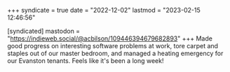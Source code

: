 +++
syndicate = true
date = "2022-12-02"
lastmod = "2023-02-15 12:46:56"

[syndicated]
mastodon = "https://indieweb.social/@acbilson/109446394679682893"
+++
Made good progress on interesting software problems at work, tore carpet and staples out of our master bedroom, and managed a heating emergency for our Evanston tenants. Feels like it's been a long week!

